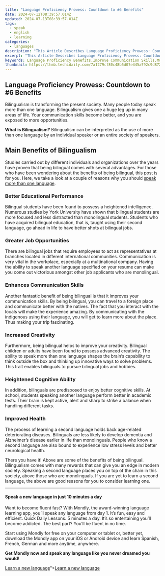 ```yaml
---
title: "Language Proficiency Prowess: Countdown to #6 Benefits"
date: 2024-07-12T08:39:57.014Z
updated: 2024-07-13T08:39:57.014Z
tags:
  - speak
  - english
  - learning
categories:
  - languages
description: "This Article Describes Language Proficiency Prowess: Countdown to #6 Benefits"
excerpt: "This Article Describes Language Proficiency Prowess: Countdown to #6 Benefits"
keywords: Language Proficiency Benefits,Improve Communication Skills,Multilingual Competitive Advantage,Enhancing Cognitive Abilities Through Languages,Language Learning Strategies,Cultural Intelligence Growth,Bilingual Employability Boost
thumbnail: https://thmb.techidaily.com/7a1279cf80c48b5d07e445a792c9d8724bed8be94f6300bf5faaee6611684917.jpg
---
```


## Language Proficiency Prowess: Countdown to #6 Benefits

Bilingualism is transforming the present society. Many people today speak more than one language. Bilingualism gives one a huge leg up in many areas of life. Your communication skills become better, and you are exposed to more opportunities.

**What is Bilingualism?** Bilingualism can be interpreted as the use of more than one language by an individual speaker or an entire society of speakers.

## Main Benefits of Bilingualism

Studies carried out by different individuals and organizations over the years have proven that being bilingual comes with several advantages. For those who have been wondering about the benefits of being bilingual, this post is for you. Here, we take a look at a couple of reasons why you should [speak more than one language](https://shop.mondly.com/affiliate.php?ACCOUNT=ATISTUDI&AFFILIATE=108875&PATH=https://www.mondly.com?AFFILIATE=108875).

### **Better Educational Performance**

Bilingual students have been found to possess a heightened intelligence. Numerous studies by York University have shown that bilingual students are more focused and less distracted than monolingual students. Students who have acquired bilingual education, that is, taught using their second language, go ahead in life to have better shots at bilingual jobs.

### **Greater Job Opportunities**

There are bilingual jobs that require employees to act as representatives at branches located in different international communities. Communication is very vital in the workplace, especially at a multinational company. Having the ability to speak another language specified on your resume can make you come out victorious amongst other job applicants who are monolingual.

### **Enhances Communication Skills**

Another fantastic benefit of being bilingual is that it improves your communication skills. By being bilingual, you can travel to a foreign place and communicate better with the natives. The fact that you interact with the locals will make the experience amazing. By communicating with the indigenous using their language, you will get to learn more about the place. Thus making your trip fascinating.

### **Increased Creativity**

Furthermore, being bilingual helps to improve your creativity. Bilingual children or adults have been found to possess advanced creativity. The ability to speak more than one language shapes the brain’s capability to think outside the box and thinking up innovative ways to solve problems. This trait enables bilinguals to pursue bilingual jobs and hobbies.

### **Heightened Cognitive Ability**

In addition, bilinguals are predisposed to enjoy better cognitive skills. At school, students speaking another language perform better in academic tests. Their brain is kept active, alert and sharp to strike a balance when handling different tasks.

### **Improved Health**

The process of learning a second language holds back age-related deteriorating diseases. Bilinguals are less likely to develop dementia and Alzheimer’s disease earlier in life than monolinguals. People who know a second language are also bound to experience low stress levels and better neurological health.

There you have it! Above are some of the benefits of being bilingual. Bilingualism comes with many rewards that can give you an edge in modern society. Speaking a second language places you on top of the chain in this society, above those who are monolinguals. If you are yet to learn a second language, the above are good reasons for you to consider learning one.

---

#### Speak a new language in just 10 minutes a day

Want to become fluent fast? With Mondly, the award-winning language learning app, you’ll speak any language from day 1\. It’s fun, easy and efficient. Quick Daily Lessons. 5 minutes a day. It’s so entertaining you’ll become addicted. The best part? You’ll be fluent in no time.

Start using Mondly for free on your computer or tablet or, better yet, download the Mondly app on your iOS or Android device and learn Spanish, French, German and more anytime, anywhere.

**Get Mondly now and speak any language like you never dreamed you would!**

[Learn a new language](https://adjt.mondly.com/5ixfg4k?campaign=blog-post-id-2253&fallback=https%3A%2F%2Fapp.mondly.com%3Futm%5Fmedium%3Dblog%5Fblog-post-id-2253%26utm%5Fsource%3Dblog-post-id-2253&redirect%5Fmacos=https%3A%2F%2Fapp.mondly.com%3Futm%5Fmedium%3Dblog%5Fblog-post-id-2253%26utm%5Fsource%3Dblog-post-id-2253&redirect%5Fandroid=https%3A%2F%2Fplay.google.com%2Fstore%2Fapps%2Fdetails%3Fid%3Dcom.atistudios.mondly.languages%3Futm%5Fmedium%3Dblog%5Fblog-post-id-2253%26utm%5Fsource%3Dblog-post-id-2253&redirect%5Fios=https%3A%2F%2Fapps.apple.com%2Fapp%2Fapple-store%2Fid987873536%3Fpt%3D78954800%26ct%3Dblog-post-id-2253%26mt%3D8 "<a class=")">[Learn a new language](https://shop.mondly.com/affiliate.php?ACCOUNT=ATISTUDI&AFFILIATE=108875&PATH=https://www.mondly.com?AFFILIATE=108875)

<ins class="adsbygoogle"
     style="display:block"
     data-ad-format="autorelaxed"
     data-ad-client="ca-pub-7571918770474297"
     data-ad-slot="1223367746"></ins>



<ins class="adsbygoogle"
     style="display:block"
     data-ad-client="ca-pub-7571918770474297"
     data-ad-slot="8358498916"
     data-ad-format="auto"
     data-full-width-responsive="true"></ins>




